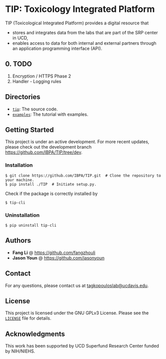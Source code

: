 # TIP: Toxicology Integrated Platform

TIP (Toxicological Integrated Platform) provides a digital resource that
- stores and integrates data from the labs that are part of the SRP center in UCD,
- enables access to data for both internal and external partners through an application programming interface (API).

## 0. TODO

1. Encryption / HTTPS Phase 2
2. Handler - Logging rules

## Directories

* <code>[tip](./tip)</code>: The source code.
* <code>[examples](./examples)</code>: The tutorial with examples.

## Getting Started

This project is under an active development. For more recent updates, please check out the development branch https://github.com/IBPA/TIP/tree/dev.

### Installation
```
$ git clone https://github.com/IBPA/TIP.git  # Clone the repository to your machine.
$ pip install ./TIP  # Initiate setup.py.
```
Check if the package is correctly installed by
```
$ tip-cli
```

### Uninstallation

```console
$ pip uninstall tip-cli
```

## Authors

- **Fang Li** @ https://github.com/fangzhouli
- **Jason Youn** @ https://github.com/jasonyoun

## Contact

For any questions, please contact us at tagkopouloslab@ucdavis.edu.

## License

This project is licensed under the GNU GPLv3 License. Please see the <code>[LICENSE](./LICENSE)</code> file for details.

## Acknowledgments

This work has been supported by UCD Superfund Research Center funded by NIH/NIEHS.

